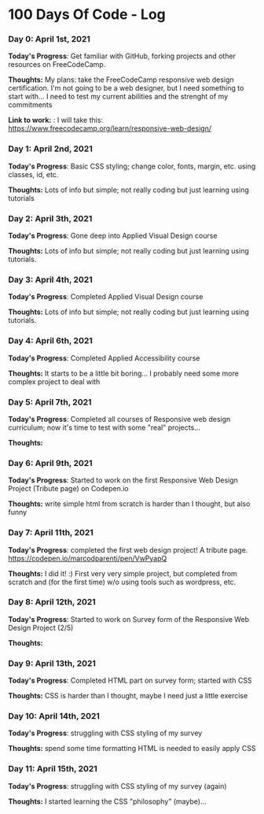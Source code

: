 # 100 Days Of Code - Log

### Day 0: April 1st, 2021


**Today's Progress**: Get familiar with GitHub, forking projects and other resources on FreeCodeCamp. 

**Thoughts:** My plans: take the FreeCodeCamp responsive web design certification. I'm not going to be a web designer, but I need something to start with... I need to test my current abilities and the strenght of my commitments

**Link to work:** : I will take this: https://www.freecodecamp.org/learn/responsive-web-design/

### Day 1: April 2nd, 2021

**Today's Progress**: Basic CSS styling; change color, fonts, margin, etc. using classes, id, etc.

**Thoughts:** Lots of info but simple; not really coding but just learning using tutorials

### Day 2: April 3th, 2021

**Today's Progress**: Gone deep into Applied Visual Design course

**Thoughts:** Lots of info but simple; not really coding but just learning using tutorials. 

### Day 3: April 4th, 2021

**Today's Progress**: Completed Applied Visual Design course

**Thoughts:** Lots of info but simple; not really coding but just learning using tutorials. 

### Day 4: April 6th, 2021

**Today's Progress**: Completed Applied Accessibility course

**Thoughts:** It starts to be a little bit boring... I probably need some more complex project to deal with

### Day 5: April 7th, 2021

**Today's Progress**: Completed all courses of Responsive web design curriculum; now it's time to test with some "real" projects...

**Thoughts:** 
### Day 6: April 9th, 2021

**Today's Progress**: Started to work on the first Responsive Web Design Project (Tribute page) on Codepen.io

**Thoughts:** write simple html from scratch is harder than I thought, but also funny

### Day 7: April 11th, 2021

**Today's Progress**: completed the first web design project! A tribute page. https://codepen.io/marcodparenti/pen/VwPyapQ

**Thoughts:** I did it! :) First very very simple project, but completed from scratch and (for the first time) w/o using tools such as wordpress, etc.

### Day 8: April 12th, 2021

**Today's Progress**: Started to work on Survey form of the Responsive Web Design Project (2/5)

**Thoughts:** 

### Day 9: April 13th, 2021

**Today's Progress**: Completed HTML part on survey form; started with CSS

**Thoughts:** CSS is harder than I thought, maybe I need just a little exercise

### Day 10: April 14th, 2021

**Today's Progress**: struggling with CSS styling of my survey

**Thoughts:** spend some time formatting HTML is needed to easily apply CSS

### Day 11: April 15th, 2021

**Today's Progress**: struggling with CSS styling of my survey (again)

**Thoughts:** I started learning the CSS "philosophy" (maybe)...
